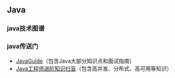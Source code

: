 ## Java
### java技术图谱

### java传送门
- [JavaGuide](https://github.com/Snailclimb/JavaGuide)（包含Java大部分知识点和面试指南）
- [Java工程师进阶知识扫盲](https://github.com/doocs/advanced-java)（包含高并发、分布式、高可用等知识）
